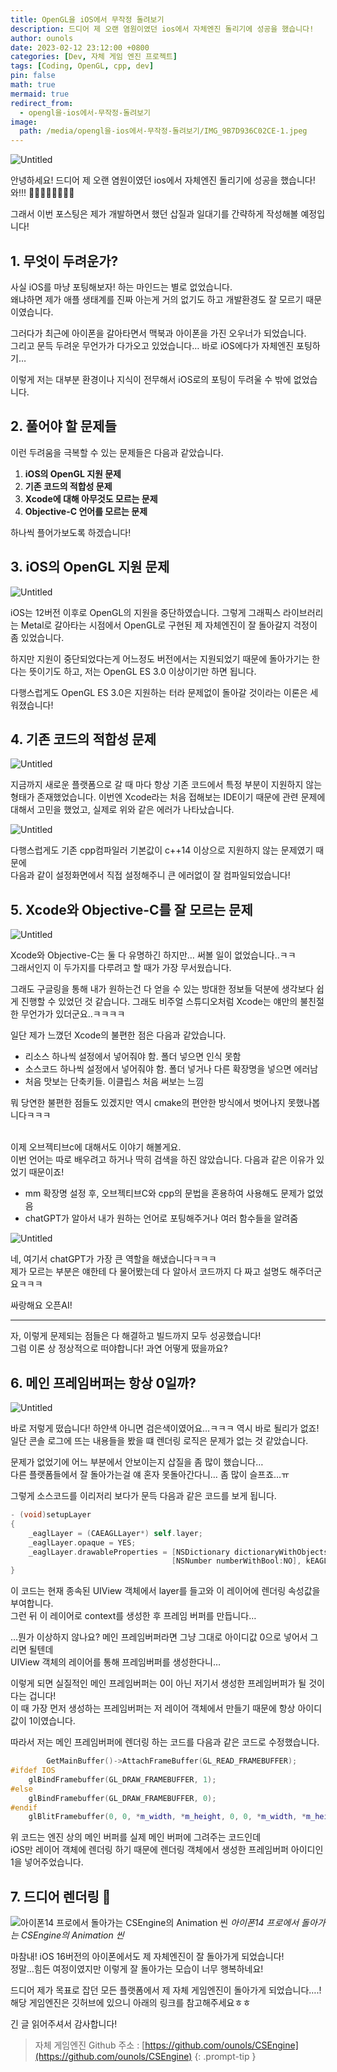 ```yaml
---
title: OpenGL을 iOS에서 무작정 돌려보기
description: 드디어 제 오랜 염원이였던 ios에서 자체엔진 돌리기에 성공을 했습니다!
author: ounols
date: 2023-02-12 23:12:00 +0800
categories: [Dev, 자체 게임 엔진 프로젝트]
tags: [Coding, OpenGL, cpp, dev]
pin: false
math: true
mermaid: true
redirect_from:
  - opengl을-ios에서-무작정-돌려보기
image:
  path: /media/opengl을-ios에서-무작정-돌려보기/IMG_9B7D936C02CE-1.jpeg
---
```


![Untitled](/media/opengl을-ios에서-무작정-돌려보기/Untitled.png)

안녕하세요! 드디어 제 오랜 염원이였던 ios에서 자체엔진 돌리기에 성공을 했습니다!<br/>
와!!! 👏👏👏👏👏👏👏👏

그래서 이번 포스팅은 제가 개발하면서 했던 삽질과 일대기를 간략하게 작성해볼 예정입니다!

## 1. 무엇이 두려운가?

사실 iOS를 마냥 포팅해보자! 하는 마인드는 별로 없었습니다.<br/>
왜냐하면 제가 애플 생태계를 진짜 아는게 거의 없기도 하고 개발환경도 잘 모르기 때문이였습니다.

그러다가 최근에 아이폰을 갈아타면서 맥북과 아이폰을 가진 오우너가 되었습니다.<br/>
그리고 문득 두려운 무언가가 다가오고 있었습니다… 바로 iOS에다가 자체엔진 포팅하기…

이렇게 저는 대부분 환경이나 지식이 전무해서 iOS로의 포팅이 두려울 수 밖에 없었습니다.

## 2. 풀어야 할 문제들

이런 두려움을 극복할 수 있는 문제들은 다음과 같았습니다.

1. **iOS의 OpenGL 지원 문제**
2. **기존 코드의 적합성 문제**
3. **Xcode에 대해 아무것도 모르는 문제**
4. **Objective-C 언어를 모르는 문제**


하나씩 플어가보도록 하겠습니다!

## 3. iOS의 OpenGL 지원 문제

![Untitled](/media/opengl을-ios에서-무작정-돌려보기/Untitled%201.png)

iOS는 12버전 이후로 OpenGL의 지원을 중단하였습니다. 그렇게 그래픽스 라이브러리는 Metal로 갈아타는 시점에서 OpenGL로 구현된 제 자체엔진이 잘 돌아갈지 걱정이 좀 있었습니다.

하지만 지원이 중단되었다는게 어느정도 버전에서는 지원되었기 때문에 돌아가기는 한다는 뜻이기도 하고, 저는 OpenGL ES 3.0 이상이기만 하면 됩니다.

다행스럽게도 OpenGL ES 3.0은 지원하는 터라 문제없이 돌아갈 것이라는 이론은 세워졌습니다!

## 4. 기존 코드의 적합성 문제

![Untitled](/media/opengl을-ios에서-무작정-돌려보기/Untitled%202.png)

지금까지 새로운 플랫폼으로 갈 때 마다 항상 기존 코드에서 특정 부분이 지원하지 않는 형태가 존재했었습니다.
이번엔 Xcode라는 처음 접해보는 IDE이기 때문에 관련 문제에 대해서 고민을 했었고, 실제로 위와 같은 에러가 나타났습니다.

![Untitled](/media/opengl을-ios에서-무작정-돌려보기/Untitled%203.png)

다행스럽게도 기존 cpp컴파일러 기본값이 c++14 이상으로 지원하지 않는 문제였기 때문에 <br/>
다음과 같이 설정화면에서 직접 설정해주니 큰 에러없이 잘 컴파일되었습니다!

## 5. Xcode와 Objective-C를 잘 모르는 문제

![Untitled](/media/opengl을-ios에서-무작정-돌려보기/Untitled%204.png)

Xcode와 Objective-C는 둘 다 유명하긴 하지만… 써볼 일이 없었습니다..ㅋㅋ<br/>
그래서인지 이 두가지를 다루려고 할 때가 가장 무서웠습니다.

그래도 구글링을 통해 내가 원하는건 다 얻을 수 있는 방대한 정보들 덕분에 생각보다 쉽게 진행할 수 있었던 것 같습니다. 그래도 비주얼 스튜디오처럼 Xcode는 얘만의 불친절한 무언가가 있더군요..ㅋㅋㅋㅋ

일단 제가 느꼈던 Xcode의 불편한 점은 다음과 같았습니다.

- 리소스 하나씩 설정에서 넣어줘야 함. 폴더 넣으면 인식 못함
- 소스코드 하나씩 설정에서 넣어줘야 함. 폴더 넣거나 다른 확장명을 넣으면 에러남
- 처음 맛보는 단축키들. 이클립스 처음 써보는 느낌

뭐 당연한 불편한 점들도 있겠지만 역시 cmake의 편안한 방식에서 벗어나지 못했나봅니다ㅋㅋㅋ
<br/><br/>

이제 오브젝티브c에 대해서도 이야기 해볼게요.<br/>
이번 언어는 따로 배우려고 하거나 딱히 검색을 하진 않았습니다. 다음과 같은 이유가 있었기 때문이죠!

- mm 확장명 설정 후, 오브젝티브C와 cpp의 문법을 혼용하여 사용해도 문제가 없었음
- chatGPT가 알아서 내가 원하는 언어로 포팅해주거나 여러 함수들을 알려줌

![Untitled](/media/opengl을-ios에서-무작정-돌려보기/Untitled%205.png)

네, 여기서 chatGPT가 가장 큰 역할을 해냈습니다ㅋㅋㅋ <br/>
제가 모르는 부분은 얘한테 다 물어봤는데 다 알아서 코드까지 다 짜고 설명도 해주더군요ㅋㅋㅋ

싸랑해요 오픈AI!

---

자, 이렇게 문제되는 점들은 다 해결하고 빌드까지 모두 성공했습니다!<br/>
그럼 이론 상 정상적으로 떠야합니다! 과연 어떻게 떴을까요?

## 6. 메인 프레임버퍼는 항상 0일까?

![Untitled](/media/opengl을-ios에서-무작정-돌려보기/Untitled%206.png)

바로 저렇게 떴습니다! 하얀색 아니면 검은색이였어요…ㅋㅋㅋ 역시 바로 될리가 없죠!<br/>
일단 콘솔 로그에 뜨는 내용들을 봤을 떄 렌더링 로직은 문제가 없는 것 같았습니다.

문제가 없었기에 어느 부분에서 안보이는지 삽질을 좀 많이 했습니다…<br/>
다른 플랫폼들에서 잘 돌아가는걸 얘 혼자 못돌아간다니… 좀 많이 슬프죠…ㅠ

그렇게 소스코드를 이리저리 보다가 문득 다음과 같은 코드를 보게 됩니다.

```objectivec
- (void)setupLayer
{
    _eaglLayer = (CAEAGLLayer*) self.layer;
    _eaglLayer.opaque = YES;
    _eaglLayer.drawableProperties = [NSDictionary dictionaryWithObjectsAndKeys:
                                    [NSNumber numberWithBool:NO], kEAGLDrawablePropertyRetainedBacking, kEAGLColorFormatRGBA8, kEAGLDrawablePropertyColorFormat, nil];
}
```

이 코드는 현재 종속된 UIView 객체에서 layer를 들고와 이 레이어에 렌더링 속성값을 부여합니다.<br/>
그런 뒤 이 레이어로 context를 생성한 후 프레임 버퍼를 만듭니다…

…뭔가 이상하지 않나요? 메인 프레임버퍼라면 그냥 그대로 아이디값 0으로 넣어서 그리면 될텐데<br/>
UIView 객체의 레이어를 통해 프레임버퍼를 생성한다니…

이렇게 되면 실질적인 메인 프레임버퍼는 0이 아닌 저기서 생성한 프레임버퍼가 될 것이다는 겁니다!<br/>
이 때 가장 먼저 생성하는 프레임버퍼는 저 레이어 객체에서 만들기 때문에 항상 아이디값이 1이였습니다.

따라서 저는 메인 프레임버퍼에 렌더링 하는 코드를 다음과 같은 코드로 수정했습니다.

```cpp
		GetMainBuffer()->AttachFrameBuffer(GL_READ_FRAMEBUFFER);
#ifdef IOS
    glBindFramebuffer(GL_DRAW_FRAMEBUFFER, 1);
#else
    glBindFramebuffer(GL_DRAW_FRAMEBUFFER, 0);
#endif
    glBlitFramebuffer(0, 0, *m_width, *m_height, 0, 0, *m_width, *m_height, GL_COLOR_BUFFER_BIT, GL_NEAREST);
```

위 코드는 엔진 상의 메인 버퍼를 실제 메인 버퍼에 그려주는 코드인데<br/>
iOS만 레이어 객체에 렌더링 하기 때문에 렌더링 객체에서 생성한 프레임버퍼 아이디인 1을 넣어주었습니다.

## 7. 드디어 렌더링 🎉

![아이폰14 프로에서 돌아가는 CSEngine의 Animation 씬](/media/opengl을-ios에서-무작정-돌려보기/IMG_9B7D936C02CE-1.jpeg)
_아이폰14 프로에서 돌아가는 CSEngine의 Animation 씬_

마참내! iOS 16버전의 아이폰에서도 제 자체엔진이 잘 돌아가게 되었습니다!<br/>
정말…힘든 여정이였지만 이렇게 잘 돌아가는 모습이 너무 행복하네요!

드디어 제가 목표로 잡던 모든 플랫폼에서 제 자체 게임엔진이 돌아가게 되었습니다….!<br/>
해당 게임엔진은 깃허브에 있으니 아래의 링크를 참고해주세요ㅎㅎ

긴 글 읽어주셔서 감사합니다!

> 자체 게임엔진 Github 주소 : [https://github.com/ounols/CSEngine](https://github.com/ounols/CSEngine)
{: .prompt-tip }
